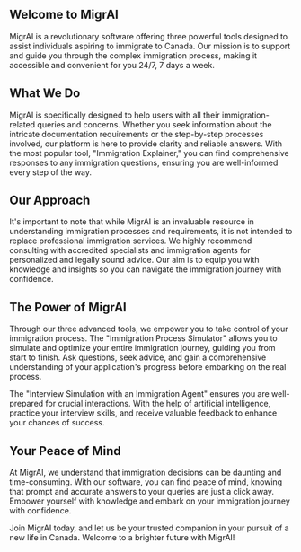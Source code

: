 ## Welcome to MigrAI
MigrAI is a revolutionary software offering three powerful tools designed to assist individuals aspiring to immigrate to Canada. Our mission is to support and guide you through the complex immigration process, making it accessible and convenient for you 24/7, 7 days a week.

## What We Do
MigrAI is specifically designed to help users with all their immigration-related queries and concerns. Whether you seek information about the intricate documentation requirements or the step-by-step processes involved, our platform is here to provide clarity and reliable answers. With the most popular tool, "Immigration Explainer," you can find comprehensive responses to any immigration questions, ensuring you are well-informed every step of the way.

## Our Approach
It's important to note that while MigrAI is an invaluable resource in understanding immigration processes and requirements, it is not intended to replace professional immigration services. We highly recommend consulting with accredited specialists and immigration agents for personalized and legally sound advice. Our aim is to equip you with knowledge and insights so you can navigate the immigration journey with confidence.

## The Power of MigrAI
Through our three advanced tools, we empower you to take control of your immigration process. The "Immigration Process Simulator" allows you to simulate and optimize your entire immigration journey, guiding you from start to finish. Ask questions, seek advice, and gain a comprehensive understanding of your application's progress before embarking on the real process.

The "Interview Simulation with an Immigration Agent" ensures you are well-prepared for crucial interactions. With the help of artificial intelligence, practice your interview skills, and receive valuable feedback to enhance your chances of success.

## Your Peace of Mind
At MigrAI, we understand that immigration decisions can be daunting and time-consuming. With our software, you can find peace of mind, knowing that prompt and accurate answers to your queries are just a click away. Empower yourself with knowledge and embark on your immigration journey with confidence.

Join MigrAI today, and let us be your trusted companion in your pursuit of a new life in Canada. Welcome to a brighter future with MigrAI!
